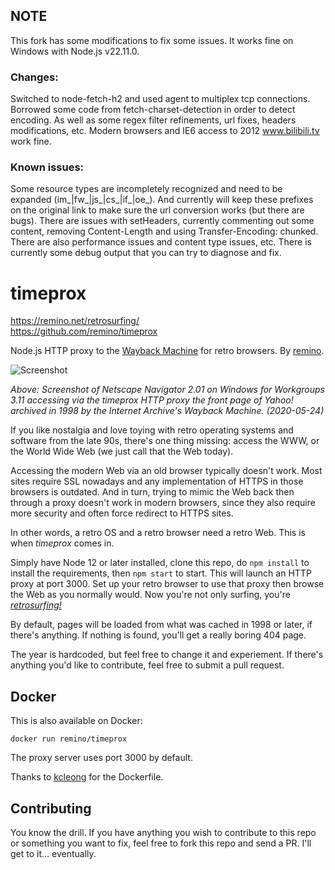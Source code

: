 ## NOTE
This fork has some modifications to fix some issues. It works fine on Windows with Node.js v22.11.0.

### Changes:
Switched to node-fetch-h2 and used agent to multiplex tcp connections. Borrowed some code from fetch-charset-detection in order to detect encoding. As well as some regex filter refinements, url fixes, headers modifications, etc.
Modern browsers and IE6 access to 2012 www.bilibili.tv work fine.

### Known issues:
Some resource types are incompletely recognized and need to be expanded (im_|fw_|js_|cs_|if_|oe_). And currently will keep these prefixes on the original link to make sure the url conversion works (but there are bugs).
There are issues with setHeaders, currently commenting out some content, removing Content-Length and using Transfer-Encoding: chunked.
There are also performance issues and content type issues, etc. There is currently some debug output that you can try to diagnose and fix.

timeprox
========

https://remino.net/retrosurfing/  
https://github.com/remino/timeprox

Node.js HTTP proxy to the [Wayback Machine](https://web.archive.org) for retro browsers. By [remino](https://github.com/remino).

![Screenshot](screenshot.png)

_Above: Screenshot of Netscape Navigator 2.01 on Windows for Workgroups 3.11 accessing via the timeprox HTTP proxy the front page of Yahoo! archived in 1998 by the Internet Archive's Wayback Machine. (2020-05-24)_

If you like nostalgia and love toying with retro operating systems and software from the late 90s, there's one thing missing: access the WWW, or the World Wide Web (we just call that the Web today).

Accessing the modern Web via an old browser typically doesn't work. Most sites require SSL nowadays and any implementation of HTTPS in those browsers is outdated. And in turn, trying to mimic the Web back then through a proxy doesn't work in modern browsers, since they also require more security and often force redirect to HTTPS sites.

In other words, a retro OS and a retro browser need a retro Web. This is when _timeprox_ comes in.

Simply have Node 12 or later installed, clone this repo, do `npm install` to install the requirements, then `npm start` to start. This will launch an HTTP proxy at port 3000. Set up your retro browser to use that proxy then browse the Web as you normally would. Now you're not only surfing, you're [_retrosurfing!_](https://remino.net/retrosurfing/)

By default, pages will be loaded from what was cached in 1998 or later, if there's anything. If nothing is found, you'll get a really boring 404 page.

The year is hardcoded, but feel free to change it and experiement. If there's anything you'd like to contribute, feel free to submit a pull request.

## Docker

This is also available on Docker:

```
docker run remino/timeprox
```

The proxy server uses port 3000 by default.

Thanks to [kcleong](https://github.com/kcleong) for the Dockerfile.

## Contributing

You know the drill. If you have anything you wish to contribute to this repo or something you want to fix, feel free to fork this repo and send a PR. I'll get to it... eventually.

